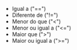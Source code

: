 
* Igual a ("==")
* Diferente de ("!=")
* Menor do que ("<")
* Menor ou igual a ("<=")
* Maior que (">")
* Maior ou igual a (">=")

